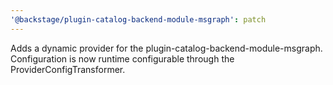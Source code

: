 ```yaml
---
'@backstage/plugin-catalog-backend-module-msgraph': patch
---
```


Adds a dynamic provider for the plugin-catalog-backend-module-msgraph. Configuration is now runtime configurable through the ProviderConfigTransformer.

